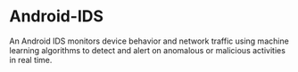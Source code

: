 # Android-IDS
An Android IDS monitors device behavior and network traffic using machine learning algorithms to detect and alert on anomalous or malicious activities in real time.
